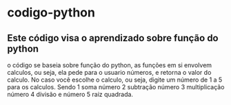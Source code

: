 # codigo-python
## Este código visa o aprendizado sobre função do python
o código se baseia sobre função do python, as funções em si envolvem calculos, ou seja, ela pede para o usuario números, e retorna o valor do calculo.
  No caso você escolhe o calculo, ou seja, digite um número de 1 a 5 para os calculos.
  Sendo 1 soma
  número 2 subtração
  número 3 multiplicação
  número 4 divisão
  e número 5 raiz quadrada.
  
